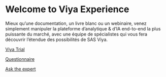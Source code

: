 # Welcome to Viya Experience
Mieux qu’une documentation, un livre blanc ou un webinaire, venez simplement manipuler la plateforme d’analytique &amp; d’IA end-to-end la plus puissante du marché, avec une équipe de spécialistes qui vous fera découvrir l’étendue des possibilités de SAS Viya.

[Viya Trial](https://www.sas.com/fr_fr/trials/software/viya/viya-trial-form.html)

[Questionnaire](https://forms.office.com/Pages/ResponsePage.aspx?id=XE3BsSU2s0WkMJVSNzoML7xb9kiO-RZHjfeO7_4YlBNURExJMFpTWFZOVVhUNkRNVUNDTjlQMlVQTy4u)

[Ask the expert](https://www.sas.com/fr_fr/learn/ask-the-expert-webinars.html#prochains-webinaires-en-direct)
